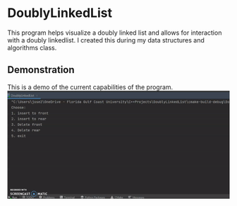 # DoublyLinkedList
This program helps visualize a doubly linked list and allows for interaction with a doubly linkedlist. I created this during my data structures and algorithms class.


## Demonstration
This is a demo of the current capabilities of the program.<br /> 
![](ezgif.com-gif-maker%20(2).gif) 
